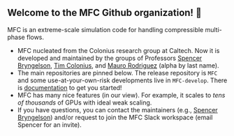 ## Welcome to the MFC Github organization! 👋

MFC is an extreme-scale simulation code for handling compressible multi-phase flows. 
* MFC nucleated from the Colonius research group at Caltech.
Now it is developed and maintained by the groups of Professors <a href="https://comp-physics.group">Spencer Bryngelson</a>, <a href="https://colonius.caltech.edu/">Tim Colonius</a>, and <a href="https://vivo.brown.edu/display/mrodri97">Mauro Rodriguez</a> (alpha by last name).
* The main repositories are pinned below.
The release repository is `MFC` and some use-at-your-own-risk developments live in `MFC-develop`.
There is [documentation](https://mflowcode.github.io/) to get you started!
* MFC has many nice features (in our view). For example, it scales to _tens of thousands_ of GPUs with ideal weak scaling.
* If you have questions, you can contact the maintainers (e.g., [Spencer Bryngelson](mailto:shb@gatech.edu)) and/or request to join the MFC Slack workspace (email Spencer for an invite).

